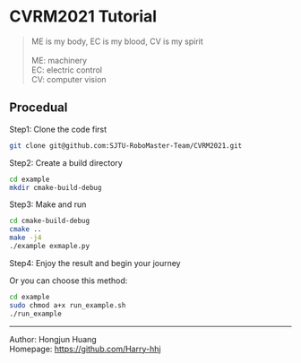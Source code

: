 # CVRM2021 Tutorial  
> ME is my body, EC is my  blood, CV is my spirit\
> \
> ME: machinery\
> EC: electric control\
>CV: computer vision

## Procedual  
Step1: Clone the code first  
```bash
git clone git@github.com:SJTU-RoboMaster-Team/CVRM2021.git
```
Step2: Create a build directory   
```bash
cd example
mkdir cmake-build-debug
```

Step3: Make and run  
```bash
cd cmake-build-debug
cmake ..
make -j4
./example exmaple.py
```

Step4: Enjoy the result and begin your journey  

Or you can choose this method:  
```bash
cd example
sudo chmod a+x run_example.sh
./run_example
```

---
Author:     Hongjun Huang  
Homepage:   https://github.com/Harry-hhj